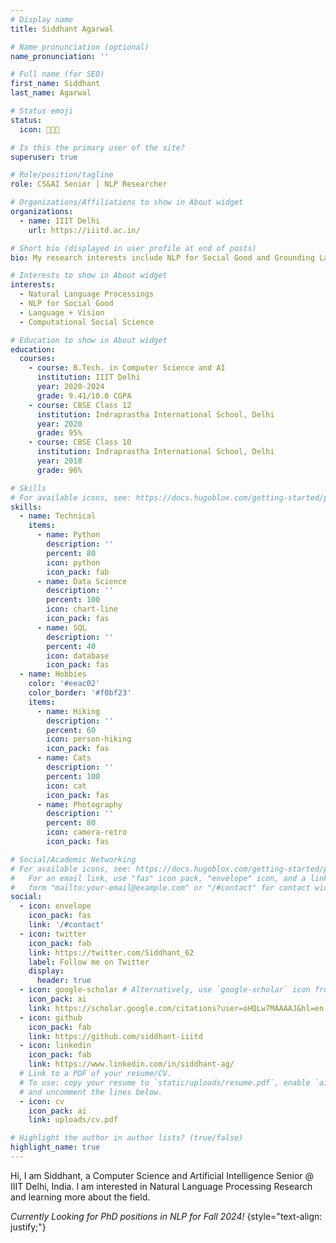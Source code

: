 ```yaml
---
# Display name
title: Siddhant Agarwal

# Name pronunciation (optional)
name_pronunciation: ''

# Full name (for SEO)
first_name: Siddhant
last_name: Agarwal

# Status emoji
status:
  icon: 👨🏻‍💻

# Is this the primary user of the site?
superuser: true

# Role/position/tagline
role: CS&AI Senior | NLP Researcher

# Organizations/Affiliations to show in About widget
organizations:
  - name: IIIT Delhi
    url: https://iiitd.ac.in/

# Short bio (displayed in user profile at end of posts)
bio: My research interests include NLP for Social Good and Grounding Language with Vision.

# Interests to show in About widget
interests:
  - Natural Language Processings
  - NLP for Social Good
  - Language + Vision
  - Computational Social Science

# Education to show in About widget
education:
  courses:
    - course: B.Tech. in Computer Science and AI
      institution: IIIT Delhi
      year: 2020-2024
      grade: 9.41/10.0 CGPA
    - course: CBSE Class 12
      institution: Indraprastha International School, Delhi
      year: 2020
      grade: 95%
    - course: CBSE Class 10
      institution: Indraprastha International School, Delhi
      year: 2018
      grade: 96%

# Skills
# For available icons, see: https://docs.hugoblox.com/getting-started/page-builder/#icons
skills:
  - name: Technical
    items:
      - name: Python
        description: ''
        percent: 80
        icon: python
        icon_pack: fab
      - name: Data Science
        description: ''
        percent: 100
        icon: chart-line
        icon_pack: fas
      - name: SQL
        description: ''
        percent: 40
        icon: database
        icon_pack: fas
  - name: Hobbies
    color: '#eeac02'
    color_border: '#f0bf23'
    items:
      - name: Hiking
        description: ''
        percent: 60
        icon: person-hiking
        icon_pack: fas
      - name: Cats
        description: ''
        percent: 100
        icon: cat
        icon_pack: fas
      - name: Photography
        description: ''
        percent: 80
        icon: camera-retro
        icon_pack: fas

# Social/Academic Networking
# For available icons, see: https://docs.hugoblox.com/getting-started/page-builder/#icons
#   For an email link, use "fas" icon pack, "envelope" icon, and a link in the
#   form "mailto:your-email@example.com" or "/#contact" for contact widget.
social:
  - icon: envelope
    icon_pack: fas
    link: '/#contact'
  - icon: twitter
    icon_pack: fab
    link: https://twitter.com/Siddhant_62
    label: Follow me on Twitter
    display:
      header: true
  - icon: google-scholar # Alternatively, use `google-scholar` icon from `ai` icon pack
    icon_pack: ai
    link: https://scholar.google.com/citations?user=oHQLw7MAAAAJ&hl=en
  - icon: github
    icon_pack: fab
    link: https://github.com/siddhant-iiitd
  - icon: linkedin
    icon_pack: fab
    link: https://www.linkedin.com/in/siddhant-ag/
  # Link to a PDF of your resume/CV.
  # To use: copy your resume to `static/uploads/resume.pdf`, enable `ai` icons in `params.yaml`,
  # and uncomment the lines below.
  - icon: cv
    icon_pack: ai
    link: uploads/cv.pdf

# Highlight the author in author lists? (true/false)
highlight_name: true
---
```


Hi, I am Siddhant, a Computer Science and Artificial Intelligence Senior @ IIIT Delhi, India. I am interested in Natural Language Processing Research and learning more about the field.

*Currently Looking for PhD positions in NLP for Fall 2024!*
{style="text-align: justify;"}
